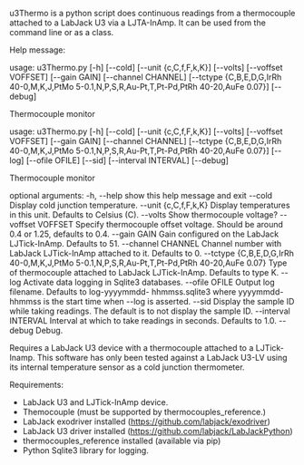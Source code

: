 u3Thermo is a python script does continuous readings from a thermocouple attached to a LabJack U3 via a LJTA-InAmp. It can be used from the command line or as a class.

Help message:

usage: u3Thermo.py [-h] [--cold] [--unit {c,C,f,F,k,K}] [--volts]
                   [--voffset VOFFSET] [--gain GAIN] [--channel CHANNEL]
                   [--tctype {C,B,E,D,G,IrRh 40-0,M,K,J,PtMo 5-0.1,N,P,S,R,Au-Pt,T,Pt-Pd,PtRh 40-20,AuFe 0.07}]
                   [--debug]

Thermocouple monitor

usage: u3Thermo.py [-h] [--cold] [--unit {c,C,f,F,k,K}] [--volts]
                   [--voffset VOFFSET] [--gain GAIN] [--channel CHANNEL]
                   [--tctype {C,B,E,D,G,IrRh 40-0,M,K,J,PtMo 5-0.1,N,P,S,R,Au-Pt,T,Pt-Pd,PtRh 40-20,AuFe 0.07}]
                   [--log] [--ofile OFILE] [--sid] [--interval INTERVAL]
                   [--debug]

Thermocouple monitor

optional arguments:
  -h, --help            show this help message and exit
  --cold                Display cold junction temperature.
  --unit {c,C,f,F,k,K}  Display temperatures in this unit. Defaults to Celsius
                        (C).
  --volts               Show thermocouple voltage?
  --voffset VOFFSET     Specify thermocouple offset voltage. Should be around
                        0.4 or 1.25, defaults to 0.4.
  --gain GAIN           Gain configured on the LabJack LJTick-InAmp. Defaults
                        to 51.
  --channel CHANNEL     Channel number with LabJack LJTick-InAmp attached to
                        it. Defaults to 0.
  --tctype {C,B,E,D,G,IrRh 40-0,M,K,J,PtMo 5-0.1,N,P,S,R,Au-Pt,T,Pt-Pd,PtRh 40-20,AuFe 0.07}
                        Type of thermocouple attached to LabJack LJTick-InAmp.
                        Defaults to type K.
  --log                 Activate data logging in Sqlite3 databases.
  --ofile OFILE         Output log filename. Defaults to log-yyyymmdd-
                        hhmmss.sqlite3 where yyyymmdd-hhmmss is the start time
                        when --log is asserted.
  --sid                 Display the sample ID while taking readings. The
                        default is to not display the sample ID.
  --interval INTERVAL   Interval at which to take readings in seconds.
                        Defaults to 1.0.
  --debug               Debug.

Requires a LabJack U3 device with a thermocouple attached to a LJTick-Inamp.
This software has only been tested against a LabJack U3-LV using its internal
temperature sensor as a cold junction thermometer.

Requirements:
- LabJack U3 and LJTick-InAmp device.
- Themocouple (must be supported by thermocouples_reference.)
- LabJack exodriver installed (https://github.com/labjack/exodriver)
- LabJack U3 driver installed (https://github.com/labjack/LabJackPython)
- thermocouples_reference installed (available via pip)
- Python Sqlite3 library for logging.

